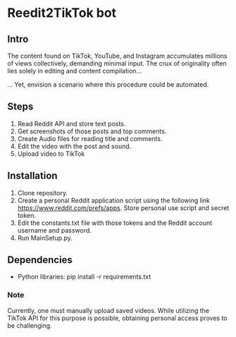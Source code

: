# Reedit2TikTok bot

## Intro
The content found on TikTok, YouTube, and Instagram accumulates millions of views collectively, demanding minimal input. The crux of originality often lies solely in editing and content compilation...

... Yet, envision a scenario where this procedure could be automated.

## Steps
1. Read Reddit API and store text posts.
2. Get screenshots of those posts and top comments.
3. Create Audio files for reading title and comments.
4. Edit the video with the post and sound.
5. Upload video to TikTok

## Installation
1. Clone repository.
2. Create a personal Reddit application script using the following link https://www.reddit.com/prefs/apps. Store personal use script and secret token.
3. Edit the constants.txt file with those tokens and the Reddit account username and password.
4. Run MainSetup.py.

## Dependencies
* Python libraries: pip install -r requirements.txt

### Note
Currently, one must manually upload saved videos. While utilizing the TikTok API for this purpose is possible, obtaining personal access proves to be challenging.
